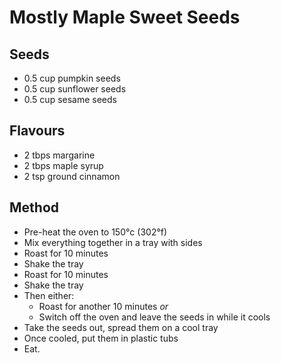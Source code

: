 Mostly Maple Sweet Seeds
===

Seeds
---

  * 0.5 cup pumpkin seeds
  * 0.5 cup sunflower seeds
  * 0.5 cup sesame seeds

Flavours
---

  * 2 tbps margarine
  * 2 tbps maple syrup
  * 2 tsp ground cinnamon
  
Method
---

  * Pre-heat the oven to 150°c (302°f)
  * Mix everything together in a tray with sides
  * Roast for 10 minutes
  * Shake the tray
  * Roast for 10 minutes
  * Shake the tray
  * Then either:
    * Roast for another 10 minutes *or*
    * Switch off the oven and leave the seeds in while it cools
  * Take the seeds out, spread them on a cool tray
  * Once cooled, put them in plastic tubs
  * Eat.